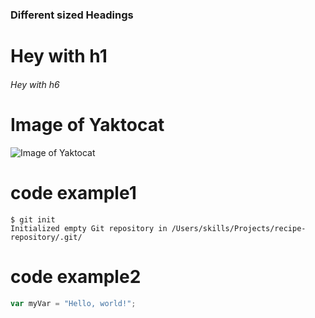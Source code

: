 ### Different sized Headings 
# Hey with h1
###### Hey with h6
# Image of Yaktocat
![Image of Yaktocat](https://octodex.github.com/images/yaktocat.png)
# code example1
```
$ git init
Initialized empty Git repository in /Users/skills/Projects/recipe-repository/.git/
```
# code example2
``` javascript
var myVar = "Hello, world!";
```
